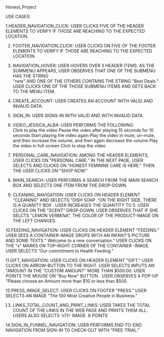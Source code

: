 Honest_Project


USE CASES:

1.HEADER_NAVIGATION_CLICK:  USER CLICKS FIVE OF THE  HEADER ELEMENTS TO VERIFY IF THOSE ARE REACHING TO THE EXPECTED LOCATION.          

2. FOOTER_NAVIGATION_CLICK: USER CLICKS ON  FIVE OF THE  FOOTER ELEMENTS TO VERIFY IF THOSE ARE REACHING TO THE EXPECTED LOCATION.		

3. NAVIGATION_HOVER: USER HOVERS OVER 3 HEADER ITEMS. AS THE SUMMENU  APPEARS, USER OBSERVES THAT ONE OF THE SUBMENU HAS THE STRING  
"new" AND  ONE OF THE OTHERS CONTAINS THE STRING  "Best Deals."  USER CLICKS ONE OF THE THOSE SUBMENU ITEMS AND GETS BACK TO THE MENU ITEM.	

4. CREATE_ACCOUNT: USER CREATES AN ACCOUNT WITH VALID AND INVALID DATA.
								
5. SIGN_IN: USER SIGNS-IN WITH VALID AND WITH INVALID DATA.		

6. VIDEO_JESSICA_ALBA:  USER PERFORMS THE FOLLOWING:		
	Click to play the video
	Pause the video after playing 15 seconds for 10 seconds
	Start playing the video again
	Play the video in mute, un-mute, and then increase the volume, 	and then again decrease the volume
	Play the video in full-screen
	Click to stop the video

7. PERSONAL_CARE_NAVIGATION: AMONG THE HEADER ELEMENTS, USER CLICKS ON "PERSONAL CARE." IN THE NEXT PAGE, USER SELECTS AND CLICKS 
ON "HONEST FEMININE CARE IS HERE."  THEN THE USER CLICKS ON "SHOP NOW."		 

8. MAIN_SEARCH: USER PERFORMS A SEARCH FROM THE MAIN SEARCH BOX AND SELECTS ONE ITEM FROM THE DROP-DOWN.					

9. CLEANING_NAVIGATION: USER CLICKS ON HEADER ELEMENT "CLEANING" AND SELECTS "DISH SOAP ."ON THE RIGHT SIDE, THERE IS A QUANITY BOX . USER
INCREASES THE QUANTITY TO 5. USER CLICKS ON THE "SCENT" DROP-DOWN. USER OBSERVES THAT IF SHE SELCTS "LEMON VERBENA", THE COLOR OF THE PRODUCT-IMAGE 
ON THE LEFT CHANGES.								

10.FEEDING_NAVIGATION:  USER CLICKS ON HEADER ELEMENT "FEEDING." USER SEES A CONTAINER-IMAGE DROPS WITH AN INFANT'S PICTURE AND SOME TEXTS 
" Welcome to a new conversation." USER CLICKS ON THE "x" MARKS ON TOP-RIGHT CORNER OF THE CONTAINER -IMAGE. USER SELECTS "Our commitment to Health Feeding."
	
11.GIFT_NAVIGATION: USER CLICKS ON HEADER ELEMENT "GIFT."  USER CLICKS ON ARROW-BUTTON TO THE RIGHT. USER SELECTS INPUTS AN "AMOUNT IN THE "CUSTOM AMOUNT"
 MORE THAN $500.00. USER POINTS THE MOUSE ON "Buy Now" BUTTON . USER OBSERVES A POP-UP "Please choose an Amount more than $10 or less than $500.	

12.PRESS_IMAGE_SELECT: USER CLICKS ON FOOTER "PRESS." USER SELECTS AN IMAGE "The 100 Most Creative People in Business."						

13. LINKS_TOTAL_COUNT_AND_PRINT_LINKS: USER TAKES THE TOTAL COUNT OF THE LINKS IN THE WEB PAGE AND PRINTS THEM ALL. USERS ALSO SELECTS 'nTh' IMAGE.									8 POINTS

14.SIGN_IN_FUNNEL_NAVIGATION: USER PERFORMS END-TO-END NAVIGATION FROM SIGN-IN TO CHECK-OUT WITH "FREE-TRIAL."
